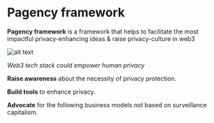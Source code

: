 # Pagency framework
**Pagency framework** is a framework that helps to facilitate the most impactful privacy-enhancing ideas & raise privacy-culture in web3

![alt text](https://github.com/Msiusko/web3privacy/blob/main/Pagency/Pagency%20framework%20logo.png?raw=true)

*Web3 tech stack could empower human privacy*

**Raise awareness** about the necessity of privacy protection.

**Build tools** to enhance privacy.

**Advocate** for the following business models not based on surveillance capitalism. 

